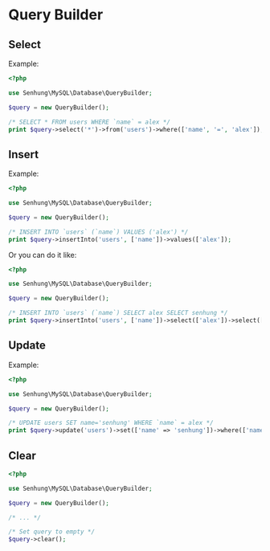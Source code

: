 # Query Builder

## Select

Example:

```php
<?php

use Senhung\MySQL\Database\QueryBuilder;

$query = new QueryBuilder();

/* SELECT * FROM users WHERE `name` = alex */
print $query->select('*')->from('users')->where(['name', '=', 'alex']);
```

## Insert

Example:

```php
<?php

use Senhung\MySQL\Database\QueryBuilder;

$query = new QueryBuilder();

/* INSERT INTO `users` (`name`) VALUES ('alex') */
print $query->insertInto('users', ['name'])->values(['alex']);
```

Or you can do it like:

```php
<?php

use Senhung\MySQL\Database\QueryBuilder;

$query = new QueryBuilder();

/* INSERT INTO `users` (`name`) SELECT alex SELECT senhung */
print $query->insertInto('users', ['name'])->select(['alex'])->select(['senhung']);
```

## Update

Example:

```php
<?php

use Senhung\MySQL\Database\QueryBuilder;

$query = new QueryBuilder();

/* UPDATE users SET name='senhung' WHERE `name` = alex */
print $query->update('users')->set(['name' => 'senhung'])->where(['name', '=', 'alex']);
```

## Clear

```php
<?php

use Senhung\MySQL\Database\QueryBuilder;

$query = new QueryBuilder();

/* ... */

/* Set query to empty */
$query->clear();
```
